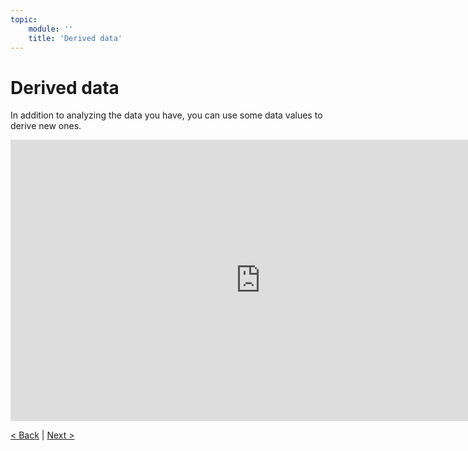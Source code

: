 ```yaml
---
topic:
    module: ''
    title: 'Derived data'
---
```


# Derived data

In addition to analyzing the data you have, you can use some data values to derive new ones.

<iframe width="800" height="450" src="https://www.youtube.com/embed/k8_oeFZrOZc" title="Derived data" frameborder="0" allow="accelerometer; autoplay; clipboard-write; encrypted-media; gyroscope; picture-in-picture" allowfullscreen></iframe>

[< Back](./02-02-sort-filter-data.md) | [Next >](02-04-highlighting-data.md)